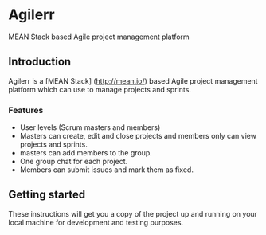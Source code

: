 # Agilerr
MEAN Stack based Agile project management platform

## Introduction
Agilerr is a [MEAN Stack] (http://mean.io/) based Agile project management platform which can use to manage projects and sprints.

### Features
* User levels (Scrum masters and members)
* Masters can create, edit and close projects and members only can view projects and sprints.
* masters can add members to the group.
* One group chat for each project.
* Members can submit issues and mark them as fixed.

## Getting started
These instructions will get you a copy of the project up and running on your local machine for development and testing purposes.
